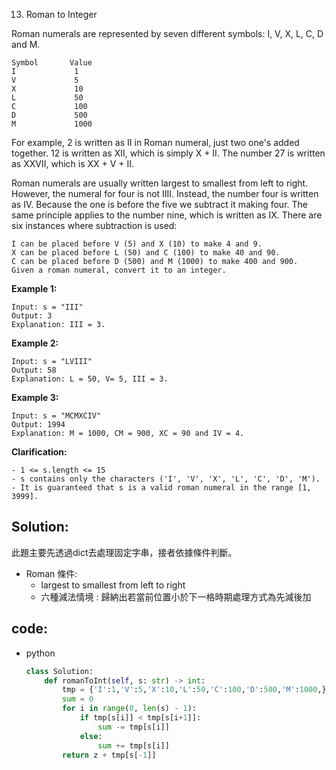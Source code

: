 13. Roman to Integer


Roman numerals are represented by seven different symbols: I, V, X, L, C, D and M.

```
Symbol       Value
I             1
V             5
X             10
L             50
C             100
D             500
M             1000
```

For example, 2 is written as II in Roman numeral, just two one's added together. 12 is written as XII, which is simply X + II. The number 27 is written as XXVII, which is XX + V + II.

Roman numerals are usually written largest to smallest from left to right. However, the numeral for four is not IIII. Instead, the number four is written as IV. Because the one is before the five we subtract it making four. The same principle applies to the number nine, which is written as IX. There are six instances where subtraction is used:

```
I can be placed before V (5) and X (10) to make 4 and 9. 
X can be placed before L (50) and C (100) to make 40 and 90. 
C can be placed before D (500) and M (1000) to make 400 and 900.
Given a roman numeral, convert it to an integer.
```

<!-- **Note:**  -->

**Example 1:**
```
Input: s = "III"
Output: 3
Explanation: III = 3.
```

**Example 2:**
```
Input: s = "LVIII"
Output: 58
Explanation: L = 50, V= 5, III = 3.
```

**Example 3:**
```
Input: s = "MCMXCIV"
Output: 1994
Explanation: M = 1000, CM = 900, XC = 90 and IV = 4.
```

**Clarification:**
```
- 1 <= s.length <= 15
- s contains only the characters ('I', 'V', 'X', 'L', 'C', 'D', 'M').
- It is guaranteed that s is a valid roman numeral in the range [1, 3999].
```

## Solution:

此題主要先透過dict去處理固定字串，接者依據條件判斷。
- Roman 條件:
  - largest to smallest from left to right
  - 六種減法情境 : 歸納出若當前位置小於下一格時期處理方式為先減後加

## code:

<!-- - java
  - Code
    ```java
    class Solution {
    }
    ``` -->
- python
    ```py
    class Solution:
        def romanToInt(self, s: str) -> int:
            tmp = {'I':1,'V':5,'X':10,'L':50,'C':100,'D':500,'M':1000,}
            sum = 0
            for i in range(0, len(s) - 1):
                if tmp[s[i]] < tmp[s[i+1]]:
                    sum -= tmp[s[i]]
                else:
                    sum += tmp[s[i]]
            return z + tmp[s[-1]]
    ```
  <!-- 2. leetCode大神解法
    - 解法:
    ```
    Example, if x = 15951, then let's create reverse of x in loop. Initially, x = 15951, revX = 0
    x = 1595, revX = 1
    x = 159, revX = 15
    x = 15, revX = 159
    ```

  ```py
    class Solution:
        def isPalindrome(self, x: int) -> bool:
            # if x is negative, return False.
            # if x is positive and last digit is 0,that also cannot form a palindrome, return False.
            if x < 0 or (x > 0 and x%10 == 0):
                return False
            
            result = 0
            while x > result:
                result = result * 10 + x % 10
                x = x // 10
                
            return True if (x == result or x == result // 10) else False
    ```
   -->
